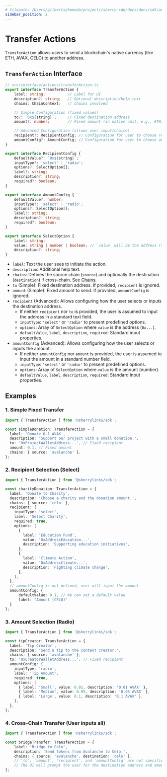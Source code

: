 ```yaml
---
# filepath: /Users/gilbertsahumada/projects/sherry-sdk/docs/docs/sdk/action-types/transfer-actions.md
sidebar_position: 2
---
```


# Transfer Actions

`TransferAction` allows users to send a blockchain's native currency (like ETH, AVAX, CELO) to another address.

## `TransferAction` Interface

```typescript
// src/interface/actions/transferAction.ts
export interface TransferAction {
    label: string;          // Label for UI
    description?: string;   // Optional description/help text
    chains: ChainContext;   // Chains involved

    // Simple Configuration (fixed values)
    to?: `0x${string}`;     // Fixed destination address
    amount?: number;        // Fixed amount (in native unit, e.g., ETH, AVAX)

    // Advanced Configuration (allows user input/choice)
    recipient?: RecipientConfig; // Configuration for user to choose recipient
    amountConfig?: AmountConfig; // Configuration for user to choose amount
}

export interface RecipientConfig {
    defaultValue?: `0x${string}`;
    inputType?: 'select' | 'radio';
    options?: SelectOption[];
    label?: string;
    description?: string;
    required?: boolean;
}

export interface AmountConfig {
    defaultValue?: number;
    inputType?: 'select' | 'radio';
    options?: SelectOption[];
    label?: string;
    description?: string;
    required?: boolean;
}

export interface SelectOption {
    label: string;
    value: string | number | boolean; // `value` will be the address (string) for recipient, or amount (number) for amount
    description?: string;
}
```

-   `label`: Text the user sees to initiate the action.
-   `description`: Additional help text.
-   `chains`: Defines the source chain (`source`) and optionally the destination (`destination`) if cross-chain. See [Chains](./../chains.md).
-   `to` (Simple): Fixed destination address. If provided, `recipient` is ignored.
-   `amount` (Simple): Fixed amount to send. If provided, `amountConfig` is ignored.
-   `recipient` (Advanced): Allows configuring how the user selects or inputs the destination address.
    -   If neither `recipient` nor `to` is provided, the user is assumed to input the address in a standard text field.
    -   `inputType`: `'select'` or `'radio'` to present predefined options.
    -   `options`: Array of `SelectOption` where `value` is the address (`0x...`).
    -   `defaultValue`, `label`, `description`, `required`: Standard input properties.
-   `amountConfig` (Advanced): Allows configuring how the user selects or inputs the amount.
    -   If neither `amountConfig` nor `amount` is provided, the user is assumed to input the amount in a standard number field.
    -   `inputType`: `'select'` or `'radio'` to present predefined options.
    -   `options`: Array of `SelectOption` where `value` is the amount (number).
    -   `defaultValue`, `label`, `description`, `required`: Standard input properties.

## Examples

### 1. Simple Fixed Transfer

```typescript
import { TransferAction } from '@sherrylinks/sdk';

const simpleDonation: TransferAction = {
  label: 'Donate 0.1 AVAX',
  description: 'Support our project with a small donation.',
  to: '0xProjectWalletAddress...', // Fixed recipient
  amount: 0.1, // Fixed amount
  chains: { source: 'avalanche' },
};
```

### 2. Recipient Selection (Select)

```typescript
import { TransferAction } from '@sherrylinks/sdk';

const charityDonation: TransferAction = {
  label: 'Donate to Charity',
  description: 'Choose a charity and the donation amount.',
  chains: { source: 'celo' },
  recipient: {
    inputType: 'select',
    label: 'Select Charity',
    required: true,
    options: [
      {
        label: 'Education Fund',
        value: '0xAddressEducation...',
        description: 'Supporting education initiatives',
      },
      {
        label: 'Climate Action',
        value: '0xAddressClimate...',
        description: 'Fighting climate change',
      },
    ],
  },
  // amountConfig is not defined, user will input the amount
  amountConfig: {
      defaultValue: 0.1, // We can set a default value
      label: "Amount (CELO)"
  }
};
```

### 3. Amount Selection (Radio)

```typescript
import { TransferAction } from '@sherrylinks/sdk';

const tipCreator: TransferAction = {
  label: 'Tip Creator',
  description: 'Send a tip to the content creator.',
  chains: { source: 'avalanche' },
  to: '0xCreatorWalletAddress...', // Fixed recipient
  amountConfig: {
    inputType: 'radio',
    label: 'Tip Amount',
    required: true,
    options: [
      { label: 'Small', value: 0.01, description: '0.01 AVAX' },
      { label: 'Medium', value: 0.05, description: '0.05 AVAX' },
      { label: 'Large', value: 0.1, description: '0.1 AVAX' },
    ],
  },
};
```

### 4. Cross-Chain Transfer (User inputs all)

```typescript
import { TransferAction } from '@sherrylinks/sdk';

const bridgeTransfer: TransferAction = {
    label: 'Bridge to Celo',
    description: 'Send tokens from Avalanche to Celo.',
    chains: { source: 'avalanche', destination: 'celo' },
    // 'to', 'amount', 'recipient', and 'amountConfig' are not specified.
    // The UI will prompt the user for the destination address and amount.
};
```
